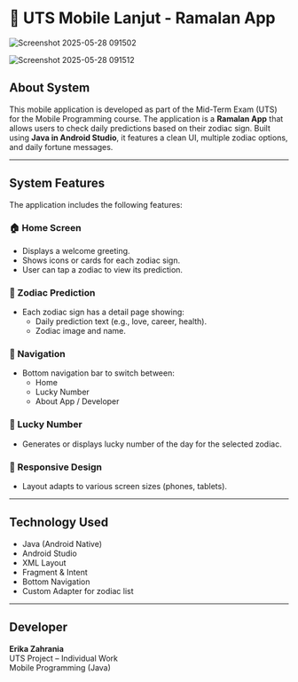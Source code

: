 # 🔮 UTS Mobile Lanjut - Ramalan App



![Screenshot 2025-05-28 091502](https://github.com/user-attachments/assets/ca153794-1899-487a-a9dc-0e186767228e)


![Screenshot 2025-05-28 091512](https://github.com/user-attachments/assets/375163ad-70b7-42cc-aed2-99d29e0abc69)


## About System

This mobile application is developed as part of the Mid-Term Exam (UTS) for the Mobile Programming course. The application is a **Ramalan App** that allows users to check daily predictions based on their zodiac sign. Built using **Java in Android Studio**, it features a clean UI, multiple zodiac options, and daily fortune messages.

---

## System Features

The application includes the following features:

### 🏠 Home Screen
- Displays a welcome greeting.
- Shows icons or cards for each zodiac sign.
- User can tap a zodiac to view its prediction.

### 🔮 Zodiac Prediction
- Each zodiac sign has a detail page showing:
  - Daily prediction text (e.g., love, career, health).
  - Zodiac image and name.

### 🧭 Navigation
- Bottom navigation bar to switch between:
  - Home
  - Lucky Number
  - About App / Developer

### 🌟 Lucky Number
- Generates or displays lucky number of the day for the selected zodiac.

### 📱 Responsive Design
- Layout adapts to various screen sizes (phones, tablets).

---

## Technology Used

- Java (Android Native)
- Android Studio
- XML Layout
- Fragment & Intent
- Bottom Navigation
- Custom Adapter for zodiac list

---

## Developer

**Erika Zahrania**  
UTS Project – Individual Work  
Mobile Programming (Java)



